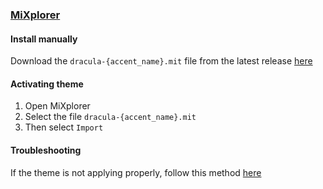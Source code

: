 ### [MiXplorer](https://mixplorer.com/)

#### Install manually

Download the `dracula-{accent_name}.mit` file from the latest release [here](https://github.com/dracula/mixplorer/releases)

#### Activating theme

1. Open MiXplorer
2. Select the file `dracula-{accent_name}.mit`
3. Then select `Import`

#### Troubleshooting

If the theme is not applying properly, follow this method [here](https://github.com/dracula/mixplorer/wiki/Troubleshooting#fixtheme)
